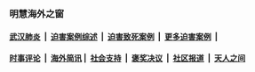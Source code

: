 
### 明慧海外之窗

####  [武汉肺炎](indexes/365.md?t=04072101) &nbsp;|&nbsp;  [迫害案例综述](indexes/328.md?t=04072101) &nbsp;|&nbsp; [迫害致死案例](indexes/277.md?t=04072101)  &nbsp;|&nbsp; [更多迫害案例](indexes/81.md?t=04072101)  &nbsp;|&nbsp; 
####  [时事评论](indexes/19.md?t=04072101) &nbsp;|&nbsp; [海外简讯](indexes/245.md?t=04072101)&nbsp;|&nbsp;  [社会支持](indexes/140.md?t=04072101) &nbsp;|&nbsp; [褒奖决议](indexes/282.md?t=04072101) &nbsp;|&nbsp; [社区报道](indexes/91.md?t=04072101)  &nbsp;|&nbsp; [天人之间](indexes/78.md?t=04072101) 

